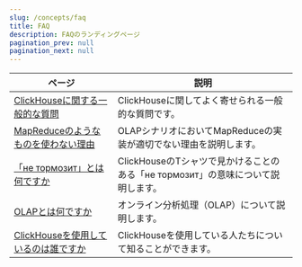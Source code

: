 ```yaml
---
slug: /concepts/faq
title: FAQ
description: FAQのランディングページ
pagination_prev: null
pagination_next: null
---
```


| ページ                                                        | 説明                                                                                   |
|---------------------------------------------------------------|----------------------------------------------------------------------------------------|
| [ClickHouseに関する一般的な質問](general/index.md)            | ClickHouseに関してよく寄せられる一般的な質問です。                                      |
| [MapReduceのようなものを使わない理由](general/mapreduce.md)   | OLAPシナリオにおいてMapReduceの実装が適切でない理由を説明します。                      |
| [「не тормозит」とは何ですか](general/ne-tormozit.md)          | ClickHouseのTシャツで見かけることのある「не тормозит」の意味について説明します。       |
| [OLAPとは何ですか](general/olap.md)                           | オンライン分析処理（OLAP）について説明します。                                        |
| [ClickHouseを使用しているのは誰ですか](general/who-is-using-clickhouse.md) | ClickHouseを使用している人たちについて知ることができます。                           |
